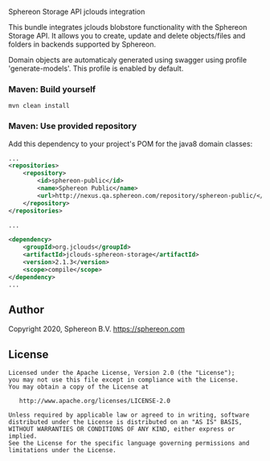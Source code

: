 Sphereon Storage API jclouds integration

This bundle integrates jclouds blobstore functionality with the Sphereon Storage API. It allows you to create, update and delete objects/files and folders in backends supported by Sphereon.

Domain objects are automaticaly generated using swagger using profile 'generate-models'. This profile is enabled by default.


### Maven: Build yourself
```shell
mvn clean install
```

### Maven: Use provided repository

Add this dependency to your project's POM for the java8 domain classes:

```xml
...
<repositories>
    <repository>
        <id>sphereon-public</id>
        <name>Sphereon Public</name>
        <url>http://nexus.qa.sphereon.com/repository/sphereon-public/</url>
    </repository>
</repositories>

...

<dependency>
    <groupId>org.jclouds</groupId>
    <artifactId>jclouds-sphereon-storage</artifactId>
    <version>2.1.3</version>
    <scope>compile</scope>
</dependency>
...
```

## Author
Copyright 2020, Sphereon B.V. <https://sphereon.com>

License
-------

    Licensed under the Apache License, Version 2.0 (the "License");
    you may not use this file except in compliance with the License.
    You may obtain a copy of the License at

       http://www.apache.org/licenses/LICENSE-2.0

    Unless required by applicable law or agreed to in writing, software
    distributed under the License is distributed on an "AS IS" BASIS,
    WITHOUT WARRANTIES OR CONDITIONS OF ANY KIND, either express or implied.
    See the License for the specific language governing permissions and
    limitations under the License.

